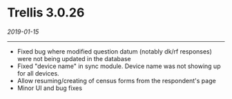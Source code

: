 # Trellis 3.0.26

*2019-01-15*

---

- Fixed bug where modified question datum (notably dk/rf responses) were not being updated in the database
- Fixed "device name" in sync module. Device name was not showing up for all devices.
- Allow resuming/creating of census forms from the respondent's page
- Minor UI and bug fixes 
